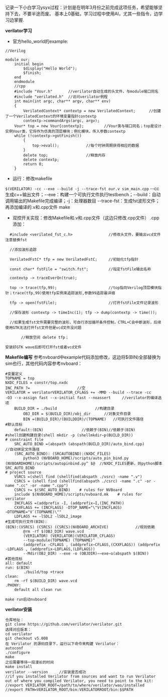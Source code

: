 记录一下小白学习ysyx过程：计划是在明年3月份之前完成这项任务，希望能够坚持下去，不要半途而废。
基本上0基础，学习过程中使用AI，尤其一些指令，边学习边掌握.

**verilator学习**

* 官方hello_world的example:

```
//Verilog

module our;
    initial begin
        $display("Hello World");
        $finish;
    end
    endmodule
    //cpp
    #include "Vour.h"       //verilator自动生成的头文件，与module端口同名
    #include "verilated.h"  //访问verilator例程
    int main(int argc, char** argv, char** env)
    {
    	VerilatedContext* contextp = new VerilatedContext;      //创建了一个VerilatedContext的环境变量指针contextp
    	contextp->commandArgs(argc, argv);  
	Vour* top = new Vour{contextp};         //Vour类与端口同名；top是设计实例Vour类，它将作为仿真的顶层模块；例化模块，传入参数contextp  
	while (!contextp->gotFinish())
        {
            top->eval();            //每个时钟周期获得相应的数据
        }
    	delete top;                 //释放内存
    	delete contextp;
        return 0;
    }
```

* 运行：修改makefile

`$(VERILATOR) -cc --exe --build -j --trace-fst our.v sim_main.cpp`
--cc生成c++输出文件；--exe：构建一个可执行文件执行testbench；--build：自动调用输出的Makefile完成编译；-j：处理器数目 --trace-fst：生成fst波形文件；再添加编译的.v和.cpp文件
make

* 双控开关实现：修改Makefile和.v和.cpp文件（这边只修改.cpp文件）
  .cpp添加：

`	#include <verilated_fst_c.h>                //修改头文件，要输出vcd文件注意替换fst `

`	//添加波形追踪 `

`	VerilatedFstC* tfp = new VerilatedFstC;     //初始化tfp指针 `

`	const char* fstFile = "switch.fst";         //指定fstFile输出名称 `

`	contextp -> traceEverOn(true); `

`	top -> trace(tfp,99);                       //top指向Verilog顶层模块指针；trace(tfp,99)使用tfp实例来追踪波形,参数99追踪最详细 `

`	tfp -> open(fstFile);                       //打开fstFile文件记录波形 `

`	//保存波形 contextp -> timeInc(1); tfp -> dump(contextp -> time()); `

`	//如果生成fst文件需要完整的波形，可自行添加循环条件控制，CTRL+C会中断波形，后续使用GTK无法打开fst文件但是vcd文件没问题 `

`    	//释放空间 delete tfp；`

`安装好GTK wave后即可打开fst或者vcd文件`

**Makefile编写**
参考nvboard中example代码添加修改，这边将$(BIN)全部替换为sim也行，其他代码内容参考nvboard：

```
#变量定义
TOPNAME = top
NXDC_FILES = constr/top.nxdc
INC_PATH ?=                     //空
VERILATOR = verilatorVERILATOR_CFLAGS += -MMD --build --trace -cc
-O3 --x-assign fast --x-initial fast --noassert 	//verilator的编译选项  
	BUILD_DIR = ./build             	//构建目录
    	OBJ_DIR = $(BUILD_DIR)/obj_dir  	//对象文件目录
    	BIN =(BUILD_DIR)/(BUILDDIR)/(TOPNAME)   //可执行文件路径  
#默认目标
    default:(BIN)                 //依赖于(BIN)//依赖于(BIN)  
#shell创建构建目录(shell mkdir -p (shellmkdir−p(BUILD_DIR))  
# constraint file
    SRC_AUTO_BIND =(abspath (abspath(BUILD_DIR)/auto_bind.cpp)       //自动绑定文件路径
    (SRC_AUTO_BIND): (SRCAUTOBIND):(NXDC_FILES)
    	python3 (NVBOARD_HOME)/scripts/auto_pin_bind.py (NVBOARDHOME)/scripts/autopinbind.py^ $@  //NXDC_FILES更新，则python脚本SRC_AUTO_BIND  
# project source
    VSRCS =(shell find (shellfind(abspath ./vsrc) -name ".v")
    CSRCS = (shell find (shellfind(abspath ./csrc) -name ".c" -or -name ".cc" -or -name ".cpp")
    CSRCS += $(SRC_AUTO_BIND)    # rules for NVBoard
    include $(NVBOARD_HOME)/scripts/nvboard.mk    # rules for verilator
    INCFLAGS =(addprefix -I, (addprefix−I,(INC_PATH))
    CXXFLAGS += (INCFLAGS) -DTOP_NAME="\"V(INCFLAGS)−DTOPNAME="V¨(TOPNAME)\""
    LDFLAGS += -lSDL2 -lSDL2_image  
#生成可执行文件(BIN): 
(BIN):(VSRCS) (CSRCS) (CSRCS)(NVBOARD_ARCHIVE)            //规则依赖
    	@rm -rf $(OBJ_DIR) wave.vcd
    	(VERILATOR) (VERILATOR)(VERILATOR_CFLAGS)
    	--top-module(TOPNAME) (TOPNAME)^
    	(addprefix -CFLAGS , (addprefix−CFLAGS,(CXXFLAGS)) (addprefix -LDFLAGS , (addprefix−LDFLAGS,(LDFLAGS))
    	--Mdir(OBJ_DIR) --exe -o (OBJDIR)−−exe−o(abspath $(BIN))  
#其他目标
all: default  
run: $(BIN)
    	./build/top +trace  
clean:
    rm -rf $(BUILD_DIR) wave.vcd  
.PHONY: 
	default all clean run
```

`make run启动nvboard`

**verilator安装**

```
仓库地址：
git clone https://github.com/verilator/verilator.git
选择对应版本：
cd verilator
git checkout v5.008
在 Verilator 的源码目录下，运行以下命令来构建 Verilator：
autoconf
./configure
make
之后需要等待一段漫长的时间
make install
verilator --version     //安装是否成功
//if you installed Verilator from sources and want to run Verilator out of where you compiled Verilator, you need to point to the kit:
//export VERILATOR_ROOT=/path/to/where/verilator/was/installed
//export PATH=VERILATOR_ROOT/bin:VERILATORROOT/bin:$$PATH
```

